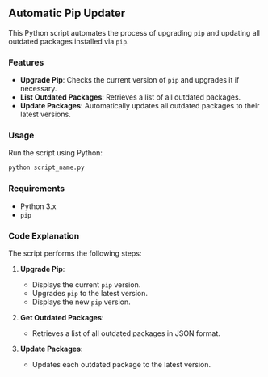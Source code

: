 ## Automatic Pip Updater

This Python script automates the process of upgrading `pip` and updating all outdated packages installed via `pip`.

### Features

- **Upgrade Pip**: Checks the current version of `pip` and upgrades it if necessary.
- **List Outdated Packages**: Retrieves a list of all outdated packages.
- **Update Packages**: Automatically updates all outdated packages to their latest versions.

### Usage

Run the script using Python:

```bash
python script_name.py
```

### Requirements

- Python 3.x
- `pip`

### Code Explanation

The script performs the following steps:

1. **Upgrade Pip**:
    - Displays the current `pip` version.
    - Upgrades `pip` to the latest version.
    - Displays the new `pip` version.

2. **Get Outdated Packages**:
    - Retrieves a list of all outdated packages in JSON format.

3. **Update Packages**:
    - Updates each outdated package to the latest version.
